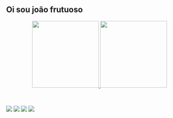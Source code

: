 ## Oi sou joão frutuoso 
<div align="center">
  <a href="https://github.com/joaoalveSt">
  <img height="180em" src="https://github-readme-stats.vercel.app/api?username=joaoalveSt&show_icons=true&theme=dark&include_all_commits=true&count_private=true"/>
  <img height="180em" src="https://github-readme-stats.vercel.app/api/top-langs/?username=joaoalveSt&layout=compact&langs_count=7&theme=dark"/>
</div>
<div style="display: inline_block"><br>
</div>
  
  ##
 
<div> 
  <a href="https://www.youtube.com/channel/UCc4bl8fcaD1KQ_BpEu7tRjg" target="_blank"><img src="https://img.shields.io/badge/YouTube-FF0000?style=for-the-badge&logo=youtube&logoColor=white" target="_blank"></a>
  <a href="https://www.instagram.com/jan.ja0/" target="_blank"><img src="https://img.shields.io/badge/-Instagram-%23E4405F?style=for-the-badge&logo=instagram&logoColor=white" target="_blank"></a>
 <a href="https://discord.gg/aj6ZPRh9" target="_blank"><img src="https://img.shields.io/badge/Discord-7289DA?style=for-the-badge&logo=discord&logoColor=white" target="_blank"></a> 
  <a href = "contatojoaofrutuoso@gmail.com"><img src="https://img.shields.io/badge/-Gmail-%23333?style=for-the-badge&logo=gmail&logoColor=white" target="_blank"></a>
  
 

 
</div>
